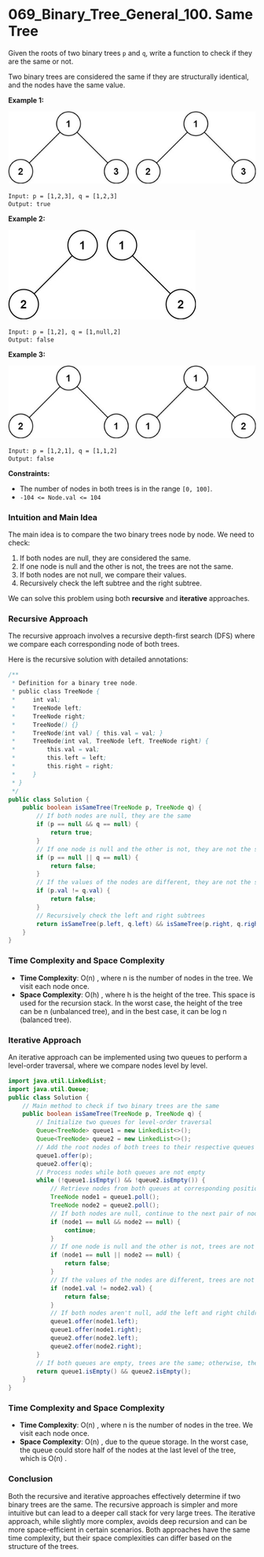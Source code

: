 # 069_Binary_Tree_General_100. Same Tree


Given the roots of two binary trees `p` and `q`, write a function to check if they are the same or not.

Two binary trees are considered the same if they are structurally identical, and the nodes have the same value.

 

**Example 1:**

![img](https://raw.githubusercontent.com/JedLee6/PublicPicBed/main/uPic/ex1.jpg)

```
Input: p = [1,2,3], q = [1,2,3]
Output: true
```

**Example 2:**

![img](https://raw.githubusercontent.com/JedLee6/PublicPicBed/main/uPic/ex2-20240603214922262.jpg)

```
Input: p = [1,2], q = [1,null,2]
Output: false
```

**Example 3:**

![img](https://raw.githubusercontent.com/JedLee6/PublicPicBed/main/uPic/ex3.jpg)

```
Input: p = [1,2,1], q = [1,1,2]
Output: false
```

 

**Constraints:**

- The number of nodes in both trees is in the range `[0, 100]`.
- `-104 <= Node.val <= 104`



### Intuition and Main Idea

The main idea is to compare the two binary trees node by node. We need to check:
1. If both nodes are null, they are considered the same.
2. If one node is null and the other is not, the trees are not the same.
3. If both nodes are not null, we compare their values.
4. Recursively check the left subtree and the right subtree.

We can solve this problem using both **recursive** and **iterative** approaches.

### Recursive Approach

The recursive approach involves a recursive depth-first search (DFS) where we compare each corresponding node of both trees.

Here is the recursive solution with detailed annotations:

```java
/**
 * Definition for a binary tree node.
 * public class TreeNode {
 *     int val;
 *     TreeNode left;
 *     TreeNode right;
 *     TreeNode() {}
 *     TreeNode(int val) { this.val = val; }
 *     TreeNode(int val, TreeNode left, TreeNode right) {
 *         this.val = val;
 *         this.left = left;
 *         this.right = right;
 *     }
 * }
 */
public class Solution {
    public boolean isSameTree(TreeNode p, TreeNode q) {
        // If both nodes are null, they are the same
        if (p == null && q == null) {
            return true;
        }
        // If one node is null and the other is not, they are not the same
        if (p == null || q == null) {
            return false;
        }
        // If the values of the nodes are different, they are not the same
        if (p.val != q.val) {
            return false;
        }
        // Recursively check the left and right subtrees
        return isSameTree(p.left, q.left) && isSameTree(p.right, q.right);
    }
}
```

### Time Complexity and Space Complexity

- **Time Complexity**: O(n) , where n is the number of nodes in the tree. We visit each node once.
- **Space Complexity**: O(h) , where h is the height of the tree. This space is used for the recursion stack. In the worst case, the height of the tree can be n (unbalanced tree), and in the best case, it can be log n (balanced tree).

### Iterative Approach

An iterative approach can be implemented using two queues to perform a level-order traversal, where we compare nodes level by level.

```java
import java.util.LinkedList;
import java.util.Queue;
public class Solution {
    // Main method to check if two binary trees are the same
    public boolean isSameTree(TreeNode p, TreeNode q) {
        // Initialize two queues for level-order traversal
        Queue<TreeNode> queue1 = new LinkedList<>();
        Queue<TreeNode> queue2 = new LinkedList<>();
        // Add the root nodes of both trees to their respective queues
        queue1.offer(p);
        queue2.offer(q);
        // Process nodes while both queues are not empty
        while (!queue1.isEmpty() && !queue2.isEmpty()) {
            // Retrieve nodes from both queues at corresponding position
            TreeNode node1 = queue1.poll();
            TreeNode node2 = queue2.poll();
            // If both nodes are null, continue to the next pair of nodes
            if (node1 == null && node2 == null) {
                continue;
            }
            // If one node is null and the other is not, trees are not the same
            if (node1 == null || node2 == null) {
                return false;
            }
            // If the values of the nodes are different, trees are not the same
            if (node1.val != node2.val) {
                return false;
            }
            // If both nodes aren't null, add the left and right children of both nodes to their respective queues to prepare for their subsequent iteration
            queue1.offer(node1.left);
            queue1.offer(node1.right);
            queue2.offer(node2.left);
            queue2.offer(node2.right);
        }
        // If both queues are empty, trees are the same; otherwise, they are not
        return queue1.isEmpty() && queue2.isEmpty();
    }
}
```

### Time Complexity and Space Complexity

- **Time Complexity**: O(n) , where n is the number of nodes in the tree. We visit each node once.
- **Space Complexity**: O(n) , due to the queue storage. In the worst case, the queue could store half of the nodes at the last level of the tree, which is O(n) .

### Conclusion

Both the recursive and iterative approaches effectively determine if two binary trees are the same. The recursive approach is simpler and more intuitive but can lead to a deeper call stack for very large trees. The iterative approach, while slightly more complex, avoids deep recursion and can be more space-efficient in certain scenarios. Both approaches have the same time complexity, but their space complexities can differ based on the structure of the trees.